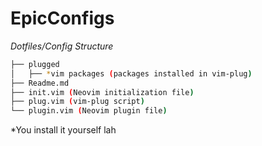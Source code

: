 # EpicConfigs

*Dotfiles/Config Structure*

```bash
├── plugged 
│   ├── *vim packages (packages installed in vim-plug)
├── Readme.md
├── init.vim (Neovim initialization file)
├── plug.vim (vim-plug script)
└── plugin.vim (Neovim plugin file)
```

*You install it yourself lah
